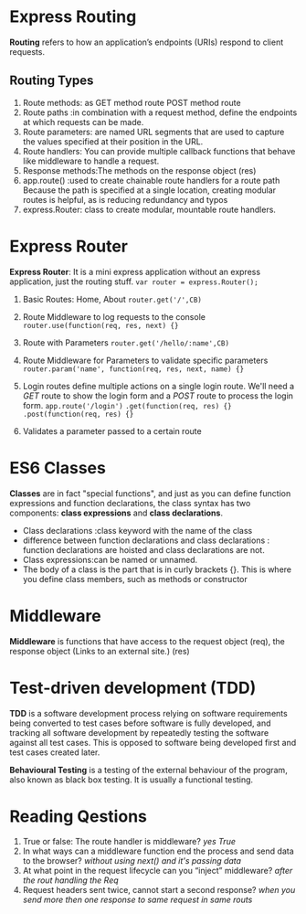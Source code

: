 # Express Routing 
**Routing** refers to how an application’s endpoints (URIs) respond to client requests.

## Routing Types
1. Route methods: as GET method route POST method route
2. Route paths :in combination with a request method, define the endpoints at which requests can be made.
3. Route parameters:  are named URL segments that are used to capture the values specified at their position in the URL. 
4. Route handlers: You can provide multiple callback functions that behave like middleware to handle a request. 
5. Response methods:The methods on the response object (res) 
6. app.route() :used to create chainable route handlers for a route path Because the path is specified at a single location, creating modular routes is helpful, as is reducing redundancy and typos
7. express.Router: class to create modular, mountable route handlers.



# Express Router

**Express Router**: It is a mini express application without an express application, just the routing stuff. 
``var router = express.Router();``
1. Basic Routes: Home, About
``router.get('/',CB)``

2. Route Middleware to log requests to the console
``router.use(function(req, res, next) {}``

3. Route with Parameters
``router.get('/hello/:name',CB)``

4. Route Middleware for Parameters to validate specific parameters
``router.param('name', function(req, res, next, name) {}``

5. Login routes  define multiple actions on a single login route. We'll need a *GET* route to show the login form and a *POST* route to process the login form.
``app.route('/login')``
``.get(function(req, res) {}``
``.post(function(req, res) {}``

6. Validates a parameter passed to a certain route



# ES6 Classes
**Classes** are in fact "special functions", and just as you can define function expressions and function declarations, the class syntax has two components: **class expressions** and **class declarations**.

* Class declarations :class keyword with the name of the class
* difference between function declarations and class declarations : function declarations are hoisted and class declarations are not.
* Class expressions:can be named or unnamed. 
* The body of a class is the part that is in curly brackets {}. This is where you define class members, such as methods or constructor

# Middleware 
**Middleware** is  functions that have access to the request object (req), the response object (Links to an external site.) (res)


# Test-driven development (TDD) 
**TDD** is a software development process relying on software requirements being converted to test cases before software is fully developed, and tracking all software development by repeatedly testing the software against all test cases. This is opposed to software being developed first and test cases created later.

**Behavioural Testing** is a testing of the external behaviour of the program, also known as black box testing. It is usually a functional testing.

# Reading Qestions
1. True or false: The route handler is middleware? *yes True*
2. In what ways can a middleware function end the process and send data to the browser? 
*without using next() and it's passing data* 
3. At what point in the request lifecycle can you “inject” middleware?
*after the rout handling the Req*
4. Request headers sent twice, cannot start a second response?
*when you send more then one response to same request in same routs*

